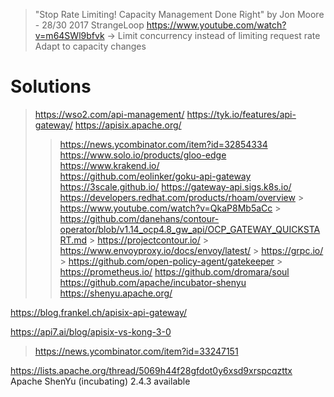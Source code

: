 > "Stop Rate Limiting! Capacity Management Done Right" by Jon Moore - 28/30 2017 StrangeLoop
  > https://www.youtube.com/watch?v=m64SWl9bfvk
  -> Limit concurrency instead of limiting request rate
     Adapt to capacity changes

# Solutions
> https://wso2.com/api-management/
> https://tyk.io/features/api-gateway/
> https://apisix.apache.org/
> > https://news.ycombinator.com/item?id=32854334
> https://www.solo.io/products/gloo-edge
> https://www.krakend.io/  
> https://github.com/eolinker/goku-api-gateway
> https://3scale.github.io/
  https://gateway-api.sigs.k8s.io/
  > https://developers.redhat.com/products/rhoam/overview
    > https://www.youtube.com/watch?v=QkaP8Mb5aCc
      > https://github.com/danehans/contour-operator/blob/v1.14_ocp4.8_gw_api/OCP_GATEWAY_QUICKSTART.md
        > https://projectcontour.io/
          > https://www.envoyproxy.io/docs/envoy/latest/
          > https://grpc.io/
          > https://github.com/open-policy-agent/gatekeeper
          > https://prometheus.io/
https://github.com/dromara/soul
            https://github.com/apache/incubator-shenyu https://shenyu.apache.org/

https://blog.frankel.ch/apisix-api-gateway/

https://api7.ai/blog/apisix-vs-kong-3-0
> https://news.ycombinator.com/item?id=33247151

https://lists.apache.org/thread/5069h44f28gfdot0y6xsd9xrspcqzttx Apache ShenYu (incubating) 2.4.3 available